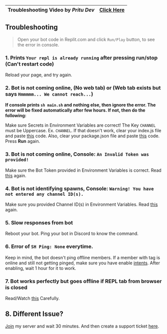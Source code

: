  Troubleshooting Video by *Pritu Dev* | [Click Here](https://www.youtube.com/watch?v=NRo3vMWrpz4)
:-- | ---:

## Troubleshooting


> Open your bot code in Replit.com and click `Run/Play` button, to see the error in console.

### 1. Prints `Your repl is already running` after pressing run/stop (Can't restart code)
Reload your page, and try again.
### 2. Bot is not coming online, (No web tab) or (Web tab exists but says `Hmmmmm... We cannot reach...`)
**If console prints `sh main.sh` and nothing else, then ignore the error. The error will be fixed automatically after few hours. If not, then do the following:**

Make sure Secrets in Environment Variables are correct! The Key `CHANNEL` must be Uppercase. Ex. `CHANNEL`. If that doesn't work, clear your index.js file and paste [this](https://raw.githubusercontent.com/TrashUwU/PokeAssistant/main/src/index.js) code. Also, clear your package.json file and paste [this](https://raw.githubusercontent.com/TrashUwU/PokeAssistant/main/src/package.json) code. Press **Run** again.
### 3. Bot is not coming online, Console: `An Invalid Token was provided!`
Make sure the Bot Token provided in Environment Variables is correct. Read [this](https://github.com/TrashUwU/PokeAssistant#second-secret) again.
### 4. Bot is not identifying spawns, Console: `Warning! You have not entered any channel ID(s).`
Make sure you provided Channel ID(s) in Environment Variables. Read [this](https://github.com/TrashUwU/PokeAssistant#second-secret) again.
### 5. Slow responses from bot
Reboot your bot. Ping your bot in Discord to know the command.
### 6. Error of `SH Ping: None` everytime.
Keep in mind, the bot doesn't ping offline members. If a member with tag is online and still not getting pinged, make sure you have enable [intents](https://github.com/TrashUwU/PokeAssistant#enabling-intents). After enabling, wait 1 hour for it to work.
### 7. Bot works perfectly but goes offline if REPL tab from browser is closed
Read/Watch [this](https://github.com/TrashUwU/PokeAssistant#step-3-keeping-the-bot-online-optional) Carefully.
## 8. Different Issue?
[Join](https://discord.gg/bke542yQgG) my server and wait 30 minutes. And then create a support ticket [here](https://discord.com/channels/709340618538614795/764000847357018142/785128970273554442).
